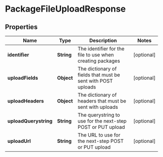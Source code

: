 
# PackageFileUploadResponse

## Properties
Name | Type | Description | Notes
------------ | ------------- | ------------- | -------------
**identifier** | **String** | The identifier for the file to use when creating packages |  [optional]
**uploadFields** | **Object** | The dictionary of fields that must be sent with POST uploads |  [optional]
**uploadHeaders** | **Object** | The dictionary of headers that must be sent with uploads |  [optional]
**uploadQuerystring** | **String** | The querystring to use for the next-step POST or PUT upload |  [optional]
**uploadUrl** | **String** | The URL to use for the next-step POST or PUT upload |  [optional]




